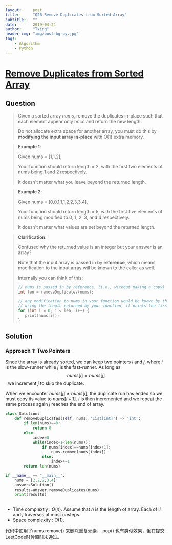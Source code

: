 ```yaml
---
layout:     post
title:      "Q26 Remove Duplicates from Sorted Array"
subtitle:   ""
date:       2019-04-24
author:     "Txing"
header-img: "img/post-bg-py.jpg"
tags:
    - Algorithm
    - Python
---
```


# [Remove Duplicates from Sorted Array](https://leetcode.com/problems/remove-duplicates-from-sorted-array/)

## Question

> Given a sorted array *nums*, remove the duplicates in-place such that each element appear only *once* and return the new length.
>
> Do not allocate extra space for another array, you must do this by **modifying the input array in-place** with O(1) extra memory.

> **Example 1**: 
>
> Given nums = [1,1,2],
>
> Your function should return length = 2, with the first two elements of nums being 1 and 2 respectively.
>
> It doesn't matter what you leave beyond the returned length.

> **Example 2**: 
>
> Given nums = [0,0,1,1,1,2,2,3,3,4],
>
> Your function should return length = 5, with the first five elements of nums being modified to 0, 1, 2, 3, and 4 respectively.
>
> It doesn't matter what values are set beyond the returned length.

>**Clarification:**
>
>Confused why the returned value is an integer but your answer is an array?
>
>Note that the input array is passed in by **reference**, which means modification to the input array will be known to the caller as well.
>
>Internally you can think of this:
>
>```c++
>// nums is passed in by reference. (i.e., without making a copy)
>int len = removeDuplicates(nums);
>
>// any modification to nums in your function would be known by the caller.
>// using the length returned by your function, it prints the first len elements.
>for (int i = 0; i < len; i++) {
>    print(nums[i]);
>}
>```



## Solution 

### Approach 1: Two Pointers

Since the array is already sorted, we can keep two pointers $i$ and $j$, where $i$ is the slow-runner while $j$ is the fast-runner. As long as $$nums[i] = nums[j]$$, we increment $j$ to skip the duplicate.

When we encounter $nums[j]\neq nums[i]$, the duplicate run has ended so we must copy its value to $nums[i + 1]$.  $i$ is then incremented and we repeat the same process again $j​$ reaches the end of array.

```python
class Solution:
    def removeDuplicates(self, nums: 'List[int]') -> 'int':
        if len(nums)==0:
            return 0
        else:
            index=0
            while(index+1<len(nums)):
                if nums[index]==nums[index+1]:
                    nums.remove(nums[index])
                else:
                    index+=1
        return len(nums)

if __name__ == "__main__":
    nums = [2,2,2,3,4]
    answer=Solution()
    results=answer.removeDuplicates(nums)
    print(results)
   
```

- Time complextiy : *O*(*n*). Assume that *n* is the length of array. Each of i*i* and *j* traverses at most n*n*steps.
- Space complexity : *O*(1).

代码中使用了nums.remove() 来删除重复元素，.pop() 也有类似效果，但在提交LeetCode时候超时未通过。
